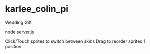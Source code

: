 # karlee_colin_pi
Wedding Gift


node server.js


Click/Touch sprites to switch between skins
Drag to reorder sprites 1 position
